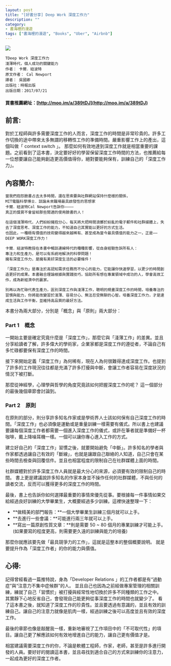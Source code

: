 ```yaml
---
layout: post
title: "[好書分享] Deep Work 深度工作力"
description: ""
category: 
- 書海裡的漫遊
tags: ["書海裡的漫遊", "Books", "Uber", "Airbnb"]
---
```




<div><a href="http://moo.im/a/389tDJ" title="Deep Work深度工作力"><img src="https://cdn.readmoo.com/cover/bg/d866kil_210x315.jpg?v=0"></a></div>


```
TDeep Work 深度工作力
淺薄時代，個人成功的關鍵能力
作者： 卡爾．紐波特  
原文作者： Cal Newport  
譯者： 吳國卿  
出版社：時報出版 
出版日期：2017/07/21 
```

#### 買書推薦網址：[http://moo.im/a/389tDJ](http://moo.im/a/389tDJ)

## 前言:

對於工程師與許多需要深度工作的人而言，深度工作的時間是非常珍貴的。許多工作切換的途中帶來太多無謂的移轉性工作的準備時間。嚴重影響工作上的產出，這個叫做「 context switch 」。 那麼如何有效地達到深度工作就是相當重要的課題。之前看到了這本書，決定要好好的學習保留深度工作時間的方法，也推薦給每一位想要讓自己能夠創造更高價值得你，絕對要能夠保有，訓練自己的「深度工作力」。



## 內容簡介:

```
當我們抱怨臉書占去太多時間，還在思索要與社群網站保持什麼樣的關係，
MIT電腦科學博士．談論未來職場最具啟發性的思想家
卡爾．紐波特Cal Newport告訴你————
真正的獎賞不會留給那些閒適的使用臉書的人！

在這個淺薄時代，人們紛紛擁抱分心，每天將大把時間浪擲於紛亂的電子郵件和社群媒體上，失去了深度思考、深度工作的能力，不知道自己其實能以更好的方式生活。
也因此，一種極有價值的技術變得越來越稀有、甚至成為當今最具價值的能力之一，正是——
DEEP WORK深度工作力！

卡爾．紐波特教授在本書中暢談連線時代的種種影響，從自身經驗告訴所有人：
專注力和生產力，是可以有系統地解決的科學問題！
擁有深度工作力，是擁有美好深度生活的必要條件！

「深度工作力」是專注於高認知需求任務而不分心的能力，它能讓你快速學習，以更少的時間創造更好的成果。本書融合理論根據與實踐技巧，協助所有想在專業領域中成功的人，學會高效工作，成為新經濟中的贏家。

別再以為忙碌代表生產力，區別深度工作與淺薄工作，聰明的規畫深度工作的時間，培養專注的習慣與能力，你將能改變習於淺薄、容易分心、無法忍受無聊的心智。培養深度工作力，才是達成生活與工作平衡，並維持高品質的最好方法。
```

本書分為兩大部分，分別是「概念」與「原則」兩大部分：



### Part 1　概念

一開始主要是確定究竟什麼是「深度工作」，那麼它與「淺薄工作」的差異。並且分享給讀者了解，許多偉大的學術家，企業家都是深度工作的遵從者，不論自己有多忙碌都要保有深度工作的時間。

接下來開始定義「深度工作」為何稀有，現在人為何很難得達成深度工作。也提到了許多的工作現況往往都是充滿了許多打擾與中斷，會讓工作者容易在深度狀況的情況下被打斷。

那麼從神經學，心理學與哲學的角度究竟該如何把握深度工作的呢？ 這一個部分的最後幾個章節會討論到。

### Part 2　原則

在原則的部分，則分享許多知名作家或是學術界人士該如何保有自己深度工作的時間。「深度工作」也必須像是運動或是重量訓練一樣需要有儀式。所以書上也建議要讓每個深度工作者都需要一個進入深度工作的儀式，或許在筆者就是準備好一杯咖啡，戴上降噪耳機一樣。一個可以讓你專心進入工作的方式。

建立好自己的「深度工作」習慣之後，就要開始避免「中斷」。許多知名的學者與作家都透過讓自己有效的「斷線」，也就是讓跟自己聯絡的人知道，自己只會在某些時間去檢查與回覆信件。並且也相當程度的限制自己在社群媒體上面的時間。

社群媒體對於許多深度工作人員就是最大分心的來源，必須要有效的限制自己的時間。 書上更是建議說許多知名的作家本身並不操作任何的社群媒體，不與任何的讀者交流，反而可以獲得更多的深度工作的時間。

最後，書上也告訴你如何選擇最重要的事情來優先從事。要根據每一件事情如果交給經過良好訓練的大學畢業生，大概要經過多少訓練。這裡快速整理一下：

- **做精美的部門報告：**一個大學畢業生訓練三個月就可以上手。
- **去進行一些會議：**可能進行兩三年就可以上手。
- **寫出一篇原創性質文章：**則是需要 50 ~ 80 個月的專業訓練才可能上手。 (如果要寫的程度更高，則需要更久遠的訓練與能力的培養)

那麼你就應該要先做「最具競爭力的工作」，這就是這整本的整個概要說明。 就是要提升作為「深度工作者」的你的能力與價值。



## 心得:

記得曾經看過一篇推特說，身為「Developer Relations 」的工作者都是有“過動症”與“注意力不集中症候群”的人。 並且自己也因為之前經做專案管理的相關訓練，練就了自己「習慣於」被打擾與經常性地切換於許多不同種類的工作之中。 其實靜下心地反省自己，會發現自己能更夠從事深度工作的時間也就變少了。 看了這本書之後，就知道了深度工作的珍貴性。並且要透過有意識的，並且有效的訓練自己。讓自己的注意力就像是肌肉一樣，經過訓練之後可以高度並且有效的深度工作。

最後的章節也像是敲醒我一樣，重新地審視了工作項目中的「不可取代性」的項目。讓自己更了解應該如何有效地增進自己的能力，讓自己更有價值才是。

相當建議需要深度工作的你，不論是軟體工程師，作家，老師，甚至是許多進行開發的人員。要好好的閱讀這本書，並且尋找到適合自己的方式來訓練你的注意力，一起成為更好的深度工作者。
